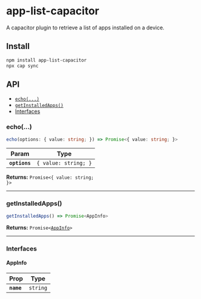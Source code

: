 # app-list-capacitor

A capacitor plugin to retrieve a list of apps installed on a device.

## Install

```bash
npm install app-list-capacitor
npx cap sync
```

## API

<docgen-index>

* [`echo(...)`](#echo)
* [`getInstalledApps()`](#getinstalledapps)
* [Interfaces](#interfaces)

</docgen-index>

<docgen-api>
<!--Update the source file JSDoc comments and rerun docgen to update the docs below-->

### echo(...)

```typescript
echo(options: { value: string; }) => Promise<{ value: string; }>
```

| Param         | Type                            |
| ------------- | ------------------------------- |
| **`options`** | <code>{ value: string; }</code> |

**Returns:** <code>Promise&lt;{ value: string; }&gt;</code>

--------------------


### getInstalledApps()

```typescript
getInstalledApps() => Promise<AppInfo>
```

**Returns:** <code>Promise&lt;<a href="#appinfo">AppInfo</a>&gt;</code>

--------------------


### Interfaces


#### AppInfo

| Prop       | Type                |
| ---------- | ------------------- |
| **`name`** | <code>string</code> |

</docgen-api>

